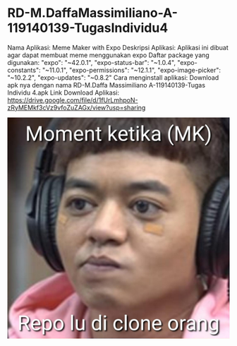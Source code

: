 # RD-M.DaffaMassimiliano-A-119140139-TugasIndividu4
Nama Aplikasi: Meme Maker with Expo
Deskripsi Aplikasi: Aplikasi ini dibuat agar dapat membuat meme menggunakan expo
Daftar package yang digunakan:
    "expo": "~42.0.1",
    "expo-status-bar": "~1.0.4",
    "expo-constants": "~11.0.1",
    "expo-permissions": "~12.1.1",
    "expo-image-picker": "~10.2.2",
    "expo-updates": "~0.8.2"
Cara menginstall aplikasi: Download apk nya dengan nama RD-M.Daffa Massimiliano A-119140139-Tugas Individu 4.apk
Link Download Aplikasi: https://drive.google.com/file/d/1fUrLmhpoN-zRyMEMkf3cVz9vfoZuZAGx/view?usp=sharing


<p align="center"><img width="700" align="center" src="https://github.com/teramax13/RD-M.DaffaMassimiliano-A-119140139-TugasIndividu4/blob/master/momen%20ketika.jpeg" alt="ss1"></p>
